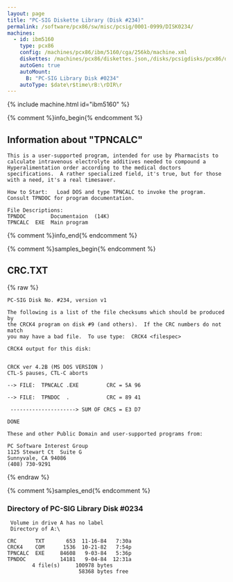 ```yaml
---
layout: page
title: "PC-SIG Diskette Library (Disk #234)"
permalink: /software/pcx86/sw/misc/pcsig/0001-0999/DISK0234/
machines:
  - id: ibm5160
    type: pcx86
    config: /machines/pcx86/ibm/5160/cga/256kb/machine.xml
    diskettes: /machines/pcx86/diskettes.json,/disks/pcsigdisks/pcx86/diskettes.json
    autoGen: true
    autoMount:
      B: "PC-SIG Library Disk #0234"
    autoType: $date\r$time\rB:\rDIR\r
---
```


{% include machine.html id="ibm5160" %}

{% comment %}info_begin{% endcomment %}

## Information about "TPNCALC"

    This is a user-supported program, intended for use by Pharmacists to
    calculate intravenous electrolyte additives needed to compound a
    Hyperalimentation order according to the medical doctors
    specifications.  A rather specialized field, it's true, but for those
    with a need, it's a real timesaver.
    
    How to Start:   Load DOS and type TPNCALC to invoke the program.
    Consult TPNDOC for program documentation.
    
    File Descriptions:
    TPNDOC        Documentaion  (14K)
    TPNCALC  EXE  Main program
{% comment %}info_end{% endcomment %}

{% comment %}samples_begin{% endcomment %}

## CRC.TXT

{% raw %}
```
PC-SIG Disk No. #234, version v1 

The following is a list of the file checksums which should be produced by
the CRCK4 program on disk #9 (and others).  If the CRC numbers do not match
you may have a bad file.  To use type:  CRCK4 <filespec>

CRCK4 output for this disk:


CRCK ver 4.2B (MS DOS VERSION )
CTL-S pauses, CTL-C aborts

--> FILE:  TPNCALC .EXE         CRC = 5A 96

--> FILE:  TPNDOC  .            CRC = 89 41

 ---------------------> SUM OF CRCS = E3 D7

DONE

These and other Public Domain and user-supported programs from:

PC Software Interest Group
1125 Stewart Ct  Suite G
Sunnyvale, CA 94086
(408) 730-9291
```
{% endraw %}

{% comment %}samples_end{% endcomment %}

### Directory of PC-SIG Library Disk #0234

     Volume in drive A has no label
     Directory of A:\

    CRC      TXT       653  11-16-84   7:30a
    CRCK4    COM      1536  10-21-82   7:54p
    TPNCALC  EXE     84608   9-03-84   5:36p
    TPNDOC           14181   9-04-84  12:31a
            4 file(s)     100978 bytes
                           58368 bytes free
